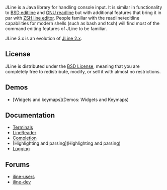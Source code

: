 JLine is a Java library for handling console input. It is similar in functionality to [BSD editline](http://www.thrysoee.dk/editline/) and [GNU readline](http://www.gnu.org/s/readline/) but with additional features that bring it in par with [ZSH line editor](http://zsh.sourceforge.net/Doc/Release/Zsh-Line-Editor.html). People familiar with the readline/editline capabilities for modern shells (such as bash and tcsh) will find most of the command editing features of JLine to be familiar.

JLine 3.x is an evolution of [JLine 2.x](https://github.com/jline/jline2).

## License

JLine is distributed under the [BSD License](http://www.opensource.org/licenses/bsd-license.php), meaning that you are completely free to redistribute, modify, or sell it with almost no restrictions.

## Demos

* [Widgets and keymaps](Demos: Widgets and Keymaps)

## Documentation

* [Terminals](Terminals)
* [LineReader](LineReader)
* [Completion](Completion)
* [Highlighting and parsing](Highlighting and parsing)
* [Logging](Logging)

## Forums

* [jline-users](https://groups.google.com/group/jline-users)
* [jline-dev](https://groups.google.com/group/jline-dev)
